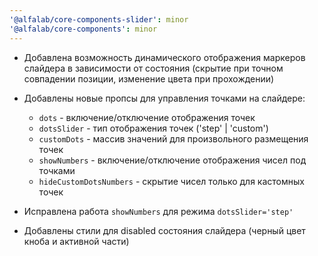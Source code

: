 ```yaml
---
'@alfalab/core-components-slider': minor
'@alfalab/core-components': minor
---
```


- Добавлена возможность динамического отображения маркеров слайдера в зависимости от состояния (скрытие при точном совпадении позиции, изменение цвета при прохождении)

- Добавлены новые пропсы для управления точками на слайдере:
    - `dots` - включение/отключение отображения точек
    - `dotsSlider` - тип отображения точек ('step' | 'custom')
    - `customDots` - массив значений для произвольного размещения точек
    - `showNumbers` - включение/отключение отображения чисел под точками
    - `hideCustomDotsNumbers` - скрытие чисел только для кастомных точек

- Исправлена работа `showNumbers` для режима `dotsSlider='step'`
- Добавлены стили для disabled состояния слайдера (черный цвет кноба и активной части)
